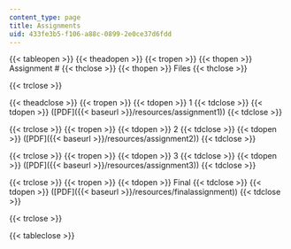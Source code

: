 ```yaml
---
content_type: page
title: Assignments
uid: 433fe3b5-f106-a88c-0899-2e0ce37d6fdd
---
```


{{< tableopen >}}
{{< theadopen >}}
{{< tropen >}}
{{< thopen >}}
Assignment #
{{< thclose >}}
{{< thopen >}}
Files
{{< thclose >}}

{{< trclose >}}

{{< theadclose >}}
{{< tropen >}}
{{< tdopen >}}
1
{{< tdclose >}}
{{< tdopen >}}
([PDF]({{< baseurl >}}/resources/assignment1))
{{< tdclose >}}

{{< trclose >}}
{{< tropen >}}
{{< tdopen >}}
2
{{< tdclose >}}
{{< tdopen >}}
([PDF]({{< baseurl >}}/resources/assignment2))
{{< tdclose >}}

{{< trclose >}}
{{< tropen >}}
{{< tdopen >}}
3
{{< tdclose >}}
{{< tdopen >}}
([PDF]({{< baseurl >}}/resources/assignment3))
{{< tdclose >}}

{{< trclose >}}
{{< tropen >}}
{{< tdopen >}}
Final
{{< tdclose >}}
{{< tdopen >}}
([PDF]({{< baseurl >}}/resources/finalassignment))
{{< tdclose >}}

{{< trclose >}}

{{< tableclose >}}